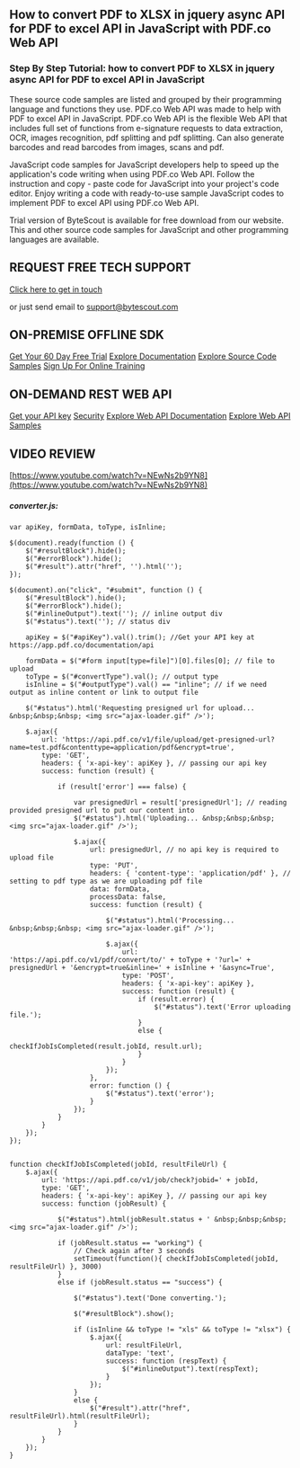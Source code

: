 ## How to convert PDF to XLSX in jquery async API for PDF to excel API in JavaScript with PDF.co Web API

### Step By Step Tutorial: how to convert PDF to XLSX in jquery async API for PDF to excel API in JavaScript

These source code samples are listed and grouped by their programming language and functions they use. PDF.co Web API was made to help with PDF to excel API in JavaScript. PDF.co Web API is the flexible Web API that includes full set of functions from e-signature requests to data extraction, OCR, images recognition, pdf splitting and pdf splitting. Can also generate barcodes and read barcodes from images, scans and pdf.

JavaScript code samples for JavaScript developers help to speed up the application's code writing when using PDF.co Web API. Follow the instruction and copy - paste code for JavaScript into your project's code editor. Enjoy writing a code with ready-to-use sample JavaScript codes to implement PDF to excel API using PDF.co Web API.

Trial version of ByteScout is available for free download from our website. This and other source code samples for JavaScript and other programming languages are available.

## REQUEST FREE TECH SUPPORT

[Click here to get in touch](https://bytescout.zendesk.com/hc/en-us/requests/new?subject=PDF.co%20Web%20API%20Question)

or just send email to [support@bytescout.com](mailto:support@bytescout.com?subject=PDF.co%20Web%20API%20Question) 

## ON-PREMISE OFFLINE SDK 

[Get Your 60 Day Free Trial](https://bytescout.com/download/web-installer?utm_source=github-readme)
[Explore Documentation](https://bytescout.com/documentation/index.html?utm_source=github-readme)
[Explore Source Code Samples](https://github.com/bytescout/ByteScout-SDK-SourceCode/)
[Sign Up For Online Training](https://academy.bytescout.com/)


## ON-DEMAND REST WEB API

[Get your API key](https://app.pdf.co/signup?utm_source=github-readme)
[Security](https://pdf.co/security)
[Explore Web API Documentation](https://apidocs.pdf.co?utm_source=github-readme)
[Explore Web API Samples](https://github.com/bytescout/ByteScout-SDK-SourceCode/tree/master/PDF.co%20Web%20API)

## VIDEO REVIEW

[https://www.youtube.com/watch?v=NEwNs2b9YN8](https://www.youtube.com/watch?v=NEwNs2b9YN8)




<!-- code block begin -->

##### **converter.js:**
    
```
var apiKey, formData, toType, isInline;

$(document).ready(function () {
    $("#resultBlock").hide();
    $("#errorBlock").hide();
    $("#result").attr("href", '').html('');
});

$(document).on("click", "#submit", function () {
    $("#resultBlock").hide();
    $("#errorBlock").hide();
    $("#inlineOutput").text(''); // inline output div
    $("#status").text(''); // status div

    apiKey = $("#apiKey").val().trim(); //Get your API key at https://app.pdf.co/documentation/api

    formData = $("#form input[type=file]")[0].files[0]; // file to upload
    toType = $("#convertType").val(); // output type
    isInline = $("#outputType").val() == "inline"; // if we need output as inline content or link to output file

    $("#status").html('Requesting presigned url for upload... &nbsp;&nbsp;&nbsp; <img src="ajax-loader.gif" />');

    $.ajax({
        url: 'https://api.pdf.co/v1/file/upload/get-presigned-url?name=test.pdf&contenttype=application/pdf&encrypt=true',
        type: 'GET',
        headers: { 'x-api-key': apiKey }, // passing our api key
        success: function (result) {

            if (result['error'] === false) {

                var presignedUrl = result['presignedUrl']; // reading provided presigned url to put our content into
                $("#status").html('Uploading... &nbsp;&nbsp;&nbsp; <img src="ajax-loader.gif" />');

                $.ajax({
                    url: presignedUrl, // no api key is required to upload file
                    type: 'PUT',
                    headers: { 'content-type': 'application/pdf' }, // setting to pdf type as we are uploading pdf file
                    data: formData,
                    processData: false,
                    success: function (result) {

                        $("#status").html('Processing... &nbsp;&nbsp;&nbsp; <img src="ajax-loader.gif" />');

                        $.ajax({
                            url: 'https://api.pdf.co/v1/pdf/convert/to/' + toType + '?url=' + presignedUrl + '&encrypt=true&inline=' + isInline + '&async=True',
                            type: 'POST',
                            headers: { 'x-api-key': apiKey },
                            success: function (result) {
                                if (result.error) {
                                    $("#status").text('Error uploading file.');
                                }
                                else {
                                    checkIfJobIsCompleted(result.jobId, result.url);
                                }
                            }
                        });
                    },
                    error: function () {
                        $("#status").text('error');
                    }
                });
            }
        }
    });
});


function checkIfJobIsCompleted(jobId, resultFileUrl) {
    $.ajax({
        url: 'https://api.pdf.co/v1/job/check?jobid=' + jobId,
        type: 'GET',
        headers: { 'x-api-key': apiKey }, // passing our api key
        success: function (jobResult) {

            $("#status").html(jobResult.status + ' &nbsp;&nbsp;&nbsp; <img src="ajax-loader.gif" />');

            if (jobResult.status == "working") {
                // Check again after 3 seconds
                setTimeout(function(){ checkIfJobIsCompleted(jobId, resultFileUrl) }, 3000)
            }
            else if (jobResult.status == "success") {

                $("#status").text('Done converting.');

                $("#resultBlock").show();

                if (isInline && toType != "xls" && toType != "xlsx") {
                    $.ajax({
                        url: resultFileUrl,
                        dataType: 'text',
                        success: function (respText) {
                            $("#inlineOutput").text(respText);
                        }
                    });
                }
                else {
                    $("#result").attr("href", resultFileUrl).html(resultFileUrl);
                }
            }
        }
    });
}
```

<!-- code block end -->